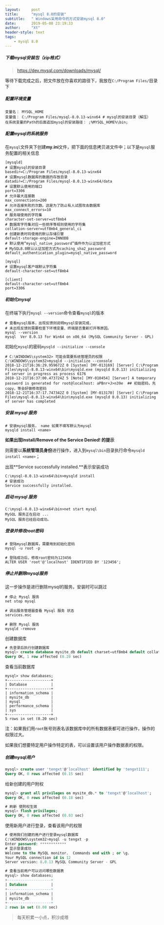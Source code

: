 ```yaml
---
layout:     post
title:      "mysql 8.0的安装"
subtitle:   " Windows采用命令的方式安装mysql 8.0"
date:       2019-05-08 23:19:33
author:     "Xt"
header-style: text
tags:
    - mysql 8.0
---
```



##### 下载mysql安装包（zip格式）

> <https://dev.mysql.com/downloads/mysql/>

等待下载完成之后，把文件放在你喜欢的路径下，我放在`C:/Program Files/`目录下

##### 配置环境变量

```shell
变量名： MYSQL_HOME
变量值： C:/Program Files/mysql-8.0.13-winx64 # mysql的安装目录（解压）
在系统变量的Path的后面追加mysql的安装路径： ;%MYSQL_HOME%\bin;
```

##### 配置mysql的系统服务

在`mysql`文件夹下创建**my.ini**文件，把下面的信息拷贝进文件中；以下是`mysql`服务配置的相关信息

```shell
[mysqld]
# 设置mysql的安装目录
basedir=C:/Program Files/mysql-8.0.13-winx64
# 设置mysql数据库的数据的存放目录
datadir=C:/Program Files/mysql-8.0.13-winx64/data
# 设置默认使用的端口
port=3306
# 允许最大连接数
max_connections=200
# 允许连接失败的次数。这是为了防止有人试图攻击数据库
max_connect_errors=10
# 服务端使用的字符集
character-set-server=utf8mb4
# 数据库字符集对应一些排序等规则使用的字符集
collation-server=utf8mb4_general_ci
# 创建新表时将使用的默认存储引擎
default-storage-engine=INNODB
# 默认使用“mysql_native_password”插件作为认证加密方式
# MySQL8.0默认认证加密方式为caching_sha2_password
default_authentication_plugin=mysql_native_password

[mysql]
# 设置mysql客户端默认字符集
default-character-set=utf8mb4

[client]
default-character-set=utf8mb4
port=3306
```

##### 初始化mysql

在终端下执行`mysql --version`命令查看`mysql`的版本

```shell
# 查看mysql版本，出现反馈则说明mysql安装完成，
# 未出现反馈则需要检查下环境变量、终端是否重新打开等原因。
mysql --version
mysql  Ver 8.0.13 for Win64 on x86_64 (MySQL Community Server - GPL)

```

初始化`mysql`的密码`mysqld --initialize --console`

```shell
# C:\WINDOWS\system32> 可能会需要系统管理员的权限
C:\WINDOWS\system32>mysqld --initialize --console
2018-12-21T16:36:29.959672Z 0 [System] [MY-013169] [Server] C:\Program Files\mysql-8.0.13-winx64\bin\mysqld.exe (mysqld 8.0.13) initializing of server in progress as process 6176
2018-12-21T16:37:00.473724Z 5 [Note] [MY-010454] [Server] A temporary password is generated for root@localhost: aPBnr+J>n39e  ## 初始密码，先copy，等会好做修改密码
2018-12-21T16:37:17.747342Z 0 [System] [MY-013170] [Server] C:\Program Files\mysql-8.0.13-winx64\bin\mysqld.exe (mysqld 8.0.13) initializing of server has completed
```

##### 安装 mysql 服务

```shell
# 安装mysql服务， name 如果不填写默认为mysql
mysqld install <name> 
```

**如果出现Install/Remove of the Service Denied! 的提示**

则需要以**系统管理员身份**进行操作，进入到`mysql\bin`目录执行命令`mysqld install <name>`；

出现**Service successfully installed.**表示安装成功

```shell
C:\mysql-8.0.13-winx64\bin>mysqld install
# 安装成功
Service successfully installed.
```

##### 启动 mysql 服务

```shell
C:\mysql-8.0.13-winx64\bin>net start mysql
MySQL 服务正在启动 ...
MySQL 服务已经启动成功。
```

##### 登录并修改root密码

```shell
# 登陆mysql数据库，需要用到初始化密码
mysql -u root -p 

# 登陆成功后，修改root密码为123456
ALTER USER 'root'@'localhost' IDENTIFIED BY '123456'; 
```

##### 停止并删除mysql服务

这一步操作是进行删除mysql的服务，安装时可以跳过

```shell
# 停止 Mysql 服务
net stop mysql

# 调出服务管理器查看 Mysql 服务 状态
services.msc

# 删除 Mysql 服务
mysqld -remove
```

创建数据库

```sql
# 先登录后执行创建数据库
mysql> create database mysite_db default charset=utf8mb4 default collate utf8mb4_unicode_ci;
Query OK, 1 row affected (0.20 sec)
```

查看当前数据库

```mysql
mysql> show databases;
+--------------------+
| Database           |
+--------------------+
| information_schema |
| mysite_db          |
| mysql              |
| performance_schema |
| sys                |
+--------------------+
5 rows in set (0.20 sec)
```

注：如果我们用`root`账号则表名该数据库中的所有数据表都可进行操作，操作的权限过大。

​	如果我们想要特定用户操作特定的表，可以设置该用户操作数据表的权限。

#####  创建mysql用户

```sql
mysql> create user 'tengxt'@'localhost' identified by 'tengxt111';
Query OK, 0 rows affected (0.15 sec)
```

给新创建的用户附权

```sql
mysql> grant all privileges on mysite_db.* to 'tengxt'@'localhost';
Query OK, 0 rows affected (0.18 sec)

# 刷新 使附权生效
mysql> flush privileges;
Query OK, 0 rows affected (0.03 sec)
```

使用新用户进行登录，查看该用户的权限

```sql
# 使用我们创建的用户进行登录mysql数据库
C:\WINDOWS\system32>mysql -u tengxt -p
Enter password: ************
# 显示登录成功
Welcome to the MySQL monitor.  Commands end with ; or \g.
Your MySQL connection id is 12
Server version: 8.0.13 MySQL Community Server - GPL

# 查看当前用户可以访问哪些数据表
mysql> show databases;
+--------------------+
| Database           |
+--------------------+
| information_schema |
| mysite_db          |
+--------------------+
2 rows in set (0.00 sec)
```

> 每天积累一小点，积沙成塔




